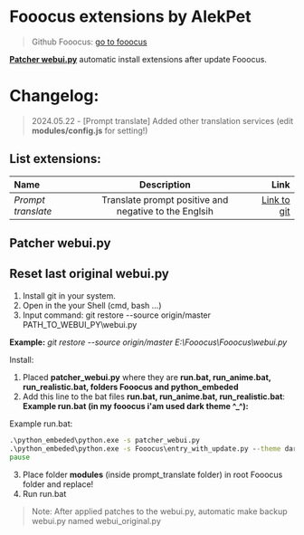 # Fooocus extensions by AlekPet

> Github Fooocus: [go to fooocus](https://github.com/lllyasviel/Fooocus)

**[Patcher webui.py](#patcher-webuipy)** automatic install extensions after update Fooocus.

# Changelog:

> 2024.05.22 - [Prompt translate] Added other translation services (edit **modules/config.js** for setting!)

## List extensions:

| Name               |                      Description                      |                                                                                            Link |
| :----------------- | :---------------------------------------------------: | ----------------------------------------------------------------------------------------------: |
| _Prompt translate_ | Translate prompt positive and negative to the Englsih | [Link to git](https://github.com/AlekPet/Fooocus_Extensions_AlekPet/tree/main/prompt_translate) |

## Patcher webui.py

## Reset last original webui.py

1. Install git in your system.
2. Open in the your Shell (cmd, bash ...)
3. Input command: git restore --source origin/master PATH_TO_WEBUI_PY\webui.py

**Example:** _git restore --source origin/master E:\Fooocus\Fooocus\webui.py_

Install:

1. Placed **patcher_webui.py** where they are **run.bat, run_anime.bat, run_realistic.bat, folders Fooocus and python_embeded**
2. Add this line to the bat files **run.bat, run_anime.bat, run_realistic.bat**:
   **Example run.bat (in my fooocus i'am used dark theme ^\_^):**

Example run.bat:

```cmd
.\python_embeded\python.exe -s patcher_webui.py
.\python_embeded\python.exe -s Fooocus\entry_with_update.py --theme dark
pause
```

3. Place folder **modules** (inside prompt_translate folder) in root Fooocus folder and replace!
4. Run run.bat

> Note: After applied patches to the webui.py, automatic make backup webui.py named webui_original.py
